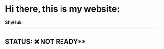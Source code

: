 # Hi there, this is my website:
**[ShyHub;](https://dudushy.github.io/)**

---

## STATUS: :x: NOT READY**
